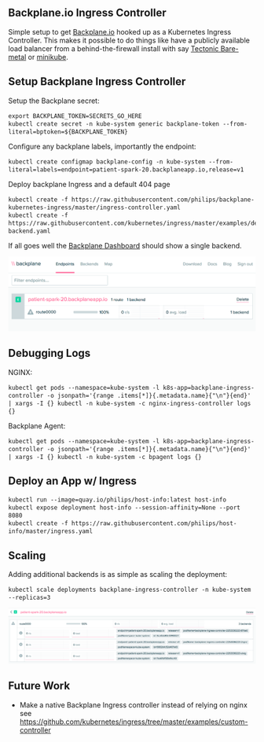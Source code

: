 ## Backplane.io Ingress Controller

Simple setup to get [Backplane.io](https://www.backplane.io/) hooked up as a Kubernetes Ingress Controller. This makes it possible to do things like have a publicly available load balancer from a behind-the-firewall install with say [Tectonic Bare-metal](https://coreos.com/tectonic) or [minikube](https://github.com/kubernetes/minikube).

## Setup Backplane Ingress Controller

Setup the Backplane secret:

```
export BACKPLANE_TOKEN=SECRETS_GO_HERE
kubectl create secret -n kube-system generic backplane-token --from-literal=bptoken=${BACKPLANE_TOKEN}
```

Configure any backplane labels, importantly the endpoint:

```
kubectl create configmap backplane-config -n kube-system --from-literal=labels=endpoint=patient-spark-20.backplaneapp.io,release=v1
```

Deploy backplane Ingress and a default 404 page

```
kubectl create -f https://raw.githubusercontent.com/philips/backplane-kubernetes-ingress/master/ingress-controller.yaml
kubectl create -f https://raw.githubusercontent.com/kubernetes/ingress/master/examples/deployment/nginx/default-backend.yaml
```

If all goes well the [Backplane Dashboard](https://www.backplane.io/dashboard) should show a single backend.

![screenshot of dashboard](Documentation/imgs/bp.png)


## Debugging Logs

NGINX:

```
kubectl get pods --namespace=kube-system -l k8s-app=backplane-ingress-controller -o jsonpath='{range .items[*]}{.metadata.name}{"\n"}{end}' | xargs -I {} kubectl -n kube-system -c nginx-ingress-controller logs {}
```

Backplane Agent:

```
kubectl get pods --namespace=kube-system -l k8s-app=backplane-ingress-controller -o jsonpath='{range .items[*]}{.metadata.name}{"\n"}{end}' | xargs -I {} kubectl -n kube-system -c bpagent logs {}
```

## Deploy an App w/ Ingress

```
kubectl run --image=quay.io/philips/host-info:latest host-info
kubectl expose deployment host-info --session-affinity=None --port 8080
kubectl create -f https://raw.githubusercontent.com/philips/host-info/master/ingress.yaml
```

## Scaling

Adding additional backends is as simple as scaling the deployment:

```
kubectl scale deployments backplane-ingress-controller -n kube-system --replicas=3
```

![screenshot of labels](Documentation/imgs/scale.png)

## Future Work

- Make a native Backplane Ingress controller instead of relying on nginx see https://github.com/kubernetes/ingress/tree/master/examples/custom-controller
